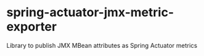 # spring-actuator-jmx-metric-exporter
Library to publish JMX MBean attributes as Spring Actuator metrics
